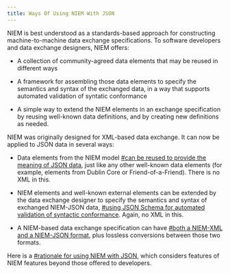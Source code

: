 ```yaml
---
title: Ways Of Using NIEM With JSON
---
```


<!-- A landing page, but not the only landing page -->

NIEM is best understood as a standards-based approach for constructing
machine-to-machine data exchange specifications. To software
developers and data exchange designers, NIEM offers:

* A collection of community-agreed data elements that may be reused
  in different ways
  
* A framework for assembling those data elements to specify the
  semantics and syntax of the exchanged data, in a way that supports
  automated validation of syntatic conformance
  
* A simple way to extend the NIEM elements in an exchange
  specification by reusing well-known data definitions, and by
  creating new definitions as needed.

NIEM was originally designed for XML-based data exchange. It can now
be applied to JSON data in several ways:

* Data elements from the NIEM model [#can be reused to provide the
  meaning of JSON data](tbd), just like any other well-known data
  elements (for example, elements from Dublin Core or
  Friend-of-a-Friend). There is no XML in this.
  
* NIEM elements and well-known external elements can be extended
  by the data exchange designer to specify the semantics and syntax of
  exchanged NIEM-JSON data, [#using JSON Schema for automated
  validation of syntactic conformance](tbd). Again, no XML in this.
  
* A NIEM-based data exchange specification can have [#both a NIEM-XML
  and a NIEM-JSON format](tbd), plus lossless conversions between
  those two formats. 

Here is a [#rationale for using NIEM with JSON](tbd), which considers
features of NIEM features beyond those offered to developers.

